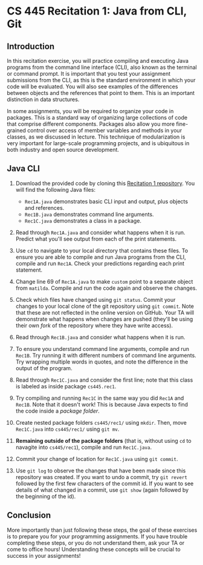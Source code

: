 # CS 445 Recitation 1: Java from CLI, Git

## Introduction

In this recitation exercise, you will practice compiling and executing Java
programs from the command line interface (CLI), also known as the terminal or
command prompt. It is important that you test your assignment submissions from
the CLI, as this is the standard environment in which your code will be
evaluated. You will also see examples of the differences between objects and the
references that point to them. This is an important distinction in data
structures.

In some assignments, you will be required to organize your code in packages.
This is a standard way of organizing large collections of code that comprise
different components. Packages also allow you more fine-grained control over
access of member variables and methods in your classes, as we discussed in
lecture. This technique of modularization is very important for large-scale
programming projects, and is ubiquitous in both industry and open source
development.

## Java CLI

1) Download the provided code by cloning this [Recitation 1
repository](https://github.com/2217-cs445/cs445-rec1). You will find the
following Java files:

    - `Rec1A.java` demonstrates basic CLI input and output, plus objects and
      references.
    - `Rec1B.java` demonstrates command line arguments.
    - `Rec1C.java` demonstrates a class in a package.

2) Read through `Rec1A.java` and consider what happens when it is run. Predict
what you'll see output from each of the print statements.

3) Use `cd` to navigate to your local directory that contains these files. To
ensure you are able to compile and run Java programs from the CLI, compile and
run `Rec1A`. Check your predictions regarding each print statement.

4) Change line 69 of `Rec1A.java` to make `custom` point to a separate object
from `matilda`. Compile and run the code again and observe the changes.

5) Check which files have changed using `git status`. Commit your changes to
your local clone of the git repository using `git commit`. Note that these are
not reflected in the online version on GitHub. Your TA will demonstrate what
happens when changes are pushed (they'll be using their own *fork* of the
repository where they have write access).

6) Read through `Rec1B.java` and consider what happens when it is run.

7) To ensure you understand command line arguments, compile and run `Rec1B`. Try
running it with different numbers of command line arguments. Try wrapping
multiple words in quotes, and note the difference in the output of the program.

8) Read through `Rec1C.java` and consider the first line; note that this class
is labeled as inside package `cs445.rec1`.

9) Try compiling and running `Rec1C` in the same way you did `Rec1A` and
`Rec1B`. Note that it doesn't work! This is because Java expects to find the
code inside a *package folder*.

10) Create nested package folders `cs445/rec1/` using `mkdir`. Then, move
`Rec1C.java` into `cs445/rec1/` using `git mv`.

11) **Remaining outside of the package folders** (that is, without using `cd` to
navagite into `cs445/rec1`), compile and run `Rec1C.java`.

12) Commit your change of location for `Rec1C.java` using `git commit`.

13) Use `git log` to observe the changes that have been made since this
repository was created. If you want to undo a commit, try `git revert` followed
by the first few characters of the commit id. If you want to see details of what
changed in a commit, use `git show` (again followed by the beginning of the id).

## Conclusion

More importantly than just following these steps, the goal of these exercises is
to prepare you for your programming assignments. If you have trouble completing
these steps, or you do not understand them, ask your TA or come to office hours!
Understanding these concepts will be crucial to success in your assignments!

